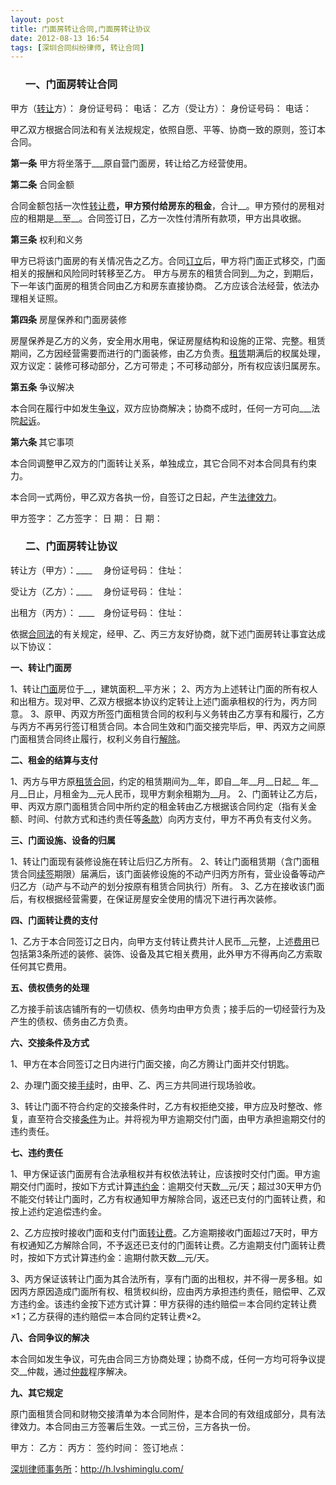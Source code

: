 ```yaml
---
layout: post
title: 门面房转让合同,门面房转让协议
date: 2012-08-13 16:54
tags: [深圳合同纠纷律师, 转让合同]
---
```

<ol>
<h3>一、门面房转让合同</h3>
</ol>
甲方（<a href="http://h.lvshiminglu.com/law/885.html">转让</a>方）：               身份证号码：                  电话：
乙方（受让方）：               身份证号码：                  电话：

甲乙双方根据合同法和有关法规规定，依照自愿、平等、协商一致的原则，签订本合同。

<strong>第一条</strong> 甲方将坐落于___原自营门面房，转让给乙方经营使用。

<strong>第二条</strong> 合同金额

合同金额包括一次性<a href="http://h.lvshiminglu.com/law/813.html">转让费</a>__，甲方预付给房东的租金__，合计__。甲方预付的房租对应的租期是__至__。合同签订日，乙方一次性付清所有款项，甲方出具收据。

<strong>第三条</strong> 权利和义务

甲方已将该门面房的有关情况告之乙方。合同<a href="http://h.lvshiminglu.com/law/748.html">订立</a>后，甲方将门面正式移交，门面相关的报酬和风险同时转移至乙方。
甲方与房东的租赁合同到__为之，到期后，下一年该门面房的租赁合同由乙方和房东直接协商。
乙方应该合法经营，依法办理相关证照。

<strong>第四条</strong> 房屋保养和门面房装修

房屋保养是乙方的义务，安全用水用电，保证房屋结构和设施的正常、完整。租赁期间，乙方因经营需要而进行的门面装修，由乙方负责。<a href="http://h.lvshiminglu.com/law/711.html">租赁</a>期满后的权属处理，双方议定：装修可移动部分，乙方可带走；不可移动部分，所有权应该归属房东。

<strong>第五条</strong> 争议解决

本合同在履行中如发生<a href="http://h.lvshiminglu.com/law/708.html">争议</a>，双方应协商解决；协商不成时，任何一方可向___法院<a href="http://h.lvshiminglu.com/law/692.html">起诉</a>。

<strong>第六条 </strong>其它事项

本合同调整甲乙双方的门面转让关系，单独成立，其它合同不对本合同具有约束力。

本合同一式两份，甲乙双方各执一份，自签订之日起，产生<a href="http://h.lvshiminglu.com/law/900.html">法律效力</a>。

甲方签字：                         乙方签字：
日    期：                         日    期：
<ol>
<h3>二、门面房转让协议</h3>
</ol>
转让方（甲方）：____　 身份证号码：
住址：

受让方（乙方）：____　 身份证号码：
住址：

出租方（丙方）： ____　身份证号码：
住址：

依据<a href="http://h.lvshiminglu.com/law/872.html">合同法</a>的有关规定，经甲、乙、丙三方友好协商，就下述门面房转让事宜达成以下协议：

<strong>一、转让门面房</strong>

1、转让<a href="http://h.lvshiminglu.com/law/813.html">门面</a>房位于__，建筑面积__平方米；
2、丙方为上述转让门面的所有权人和出租方。现对甲、乙双方根据本协议约定转让上述门面承租权的行为，丙方同意。
3、原甲、丙双方所签门面租赁合同的权利与义务转由乙方享有和履行，乙方与丙方不再另行签订租赁合同。本合同生效和门面交接完毕后，甲、丙双方之间原门面租赁合同终止履行，权利义务自行<a href="http://h.lvshiminglu.com/law/858.html">解除</a>。

<strong>二、租金的结算与支付</strong>

1、丙方与甲方原<a href="http://h.lvshiminglu.com/law/758.html">租赁合同</a>，约定的租赁期间为__年，即自__年__月__日起__ 年__月__日止，月租金为__元人民币，现甲方剩余租期为__月。
2、门面转让乙方后，甲、丙双方原门面租赁合同中所约定的租金转由乙方根据该合同约定（指有关金额、时间、付款方式和违约责任等<a href="http://h.lvshiminglu.com/law/720.html">条款</a>）向丙方支付，甲方不再负有支付义务。

<strong>三、门面设施、设备的归属</strong>

1、转让门面现有装修设施在转让后归乙方所有。
2、转让门面租赁期（含门面租赁合同<a href="http://h.lvshiminglu.com/law/890.html">续签</a>期限）届满后，该门面装修设施的不动产归丙方所有，营业设备等动产归乙方（动产与不动产的划分按原有租赁合同执行）所有。
3、乙方在接收该门面后，有权根据经营需要，在保证房屋安全使用的情况下进行再次装修。

<strong>四、门面转让费的支付</strong>

1、乙方于本合同签订之日内，向甲方支付转让费共计人民币__元整，上述<a href="http://h.lvshiminglu.com/law/801.html">费用</a>已包括第3条所述的装修、装饰、设备及其它相关费用，此外甲方不得再向乙方索取任何其它费用。

<strong>五、债权债务的处理</strong>

乙方接手前该店铺所有的一切债权、债务均由甲方负责；接手后的一切经营行为及产生的债权、债务由乙方负责。

<strong>六、交接条件及方式</strong>

1、甲方在本合同签订之日内进行门面交接，向乙方腾让门面并交付钥匙。

2、办理门面交接<a href="http://h.lvshiminglu.com/law/800.html">手续</a>时，由甲、乙、丙三方共同进行现场验收。

3、转让门面不符合约定的交接条件时，乙方有权拒绝交接，甲方应及时整改、修复，直至符合交接<a href="http://h.lvshiminglu.com/law/760.html">条件</a>为止。并将视为甲方逾期交付门面，由甲方承担逾期交付的违约责任。

<strong>七、违约责任</strong>

1、甲方保证该门面房有合法承租权并有权依法转让，应该按时交付门面。甲方逾期交付门面时，按如下方式计算<a href="http://h.lvshiminglu.com/law/732.html">违约金</a>：逾期交付天数__元/天；超过30天甲方仍不能交付转让门面时，乙方有权通知甲方解除合同，返还已支付的门面转让费，和按上述约定追偿违约金。

2、乙方应按时接收门面和支付门面<a href="http://h.lvshiminglu.com/law/812.html">转让费</a>。乙方逾期接收门面超过7天时，甲方有权通知乙方解除合同，不予返还已支付的门面转让费。乙方逾期支付门面转让费时，按如下方式计算违约金：逾期付款天数__元/天。

3、丙方保证该转让门面为其合法所有，享有门面的出租权，并不得一房多租。如因丙方原因造成门面所有权、租赁权纠纷，应由丙方承担违约责任，赔偿甲、乙双方违约金。该违约金按下述方式计算：甲方获得的违约赔偿＝本合同约定转让费×1；乙方获得的违约赔偿＝本合同约定转让费×2。

<strong>八、合同争议的解决</strong>

本合同如发生争议，可先由合同三方协商处理；协商不成，任何一方均可将争议提交__仲裁，通过<a href="http://h.lvshiminglu.com/law/494.html">仲裁</a>程序解决。

<strong>九、其它规定</strong>

原门面租赁合同和财物交接清单为本合同附件，是本合同的有效组成部分，具有法律效力。本合同由三方签署后生效。一式三份，三方各执一份。

甲方：             乙方：            丙方：
签约时间：
签订地点：

<a href="http://h.lvshiminglu.com/">深圳律师事务所</a>：<a href="http://h.lvshiminglu.com/">http://h.lvshiminglu.com/</a>

